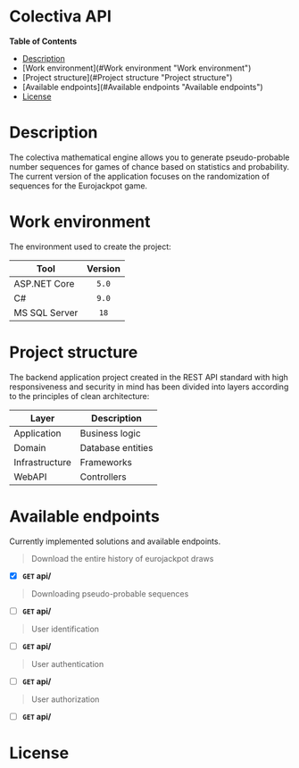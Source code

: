 ﻿# Colectiva API


**Table of Contents**
- [Description](#Description "Description")
- [Work environment](#Work environment "Work environment")
- [Project structure](#Project structure "Project structure")
- [Available endpoints](#Available endpoints "Available endpoints")
- [License](#License "License")

# Description
The colectiva mathematical engine allows you to generate pseudo-probable number sequences for games of chance based on statistics and probability. The current version of the application focuses on the randomization of sequences for the Eurojackpot game.

# Work environment
The environment used to create the project:
                    
Tool | Version
------------- | :-------------:
ASP.NET Core  | `5.0`
C# | `9.0`
MS SQL Server | `18`

# Project structure
The backend application project created in the REST API standard with high responsiveness and security in mind has been divided into layers according to the principles of clean architecture:

Layer | Description
------------- | -------------
Application  | Business logic
Domain | Database entities
Infrastructure | Frameworks
WebAPI | Controllers

# Available endpoints
Currently implemented solutions and available endpoints.

> Download the entire history of eurojackpot draws

- [x] **`GET` api/** 

> Downloading pseudo-probable sequences

- [ ]  **`GET` api/** 

> User identification

- [ ]  **`GET` api/** 

> User authentication

- [ ]  **`GET` api/**  

> User authorization

- [ ]  **`GET` api/**  




# License

